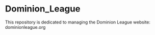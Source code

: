# Dominion_League

This repository is dedicated to managing the Dominion League website:
dominionleague.org
